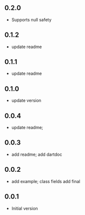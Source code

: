 ## 0.2.0
* Supports null safety

## 0.1.2
* update readme

## 0.1.1
* update readme

## 0.1.0
* update version

## 0.0.4
* update readme;

## 0.0.3
* add readme; add dartdoc

## 0.0.2
* add example; class fields add final

## 0.0.1
* Initial version
